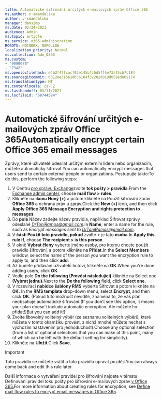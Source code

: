 ```yaml
---
title: Automatické šifrování určitých e-mailových zpráv Office 365
ms.author: v-smandalika
author: v-smandalika
manager: dansimp
ms.date: 02/24/2021
audience: Admin
ms.topic: article
ms.service: o365-administration
ROBOTS: NOINDEX, NOFOLLOW
localization_priority: Normal
ms.collection: Adm_O365
ms.custom:
- "9000078"
- "7342"
ms.openlocfilehash: e4b2f4ffcacf03e145b4c6d5ff6e73a75cb7c184
ms.sourcegitcommit: 6312ee31561db36104f32282d019d069ede69174
ms.translationtype: MT
ms.contentlocale: cs-CZ
ms.lasthandoff: 03/11/2021
ms.locfileid: "50744584"
---
```

# <a name="automatically-encrypt-certain-office-365-email-messages"></a><span data-ttu-id="3c841-102">Automatické šifrování určitých e-mailových zpráv Office 365</span><span class="sxs-lookup"><span data-stu-id="3c841-102">Automatically encrypt certain Office 365 email messages</span></span>

<span data-ttu-id="3c841-103">Zprávy, které uživatelé odesílat určitým externím lidem nebo organizacím, můžete automaticky šifrovat.</span><span class="sxs-lookup"><span data-stu-id="3c841-103">You can automatically encrypt messages that users send to certain external people or organizations.</span></span> <span data-ttu-id="3c841-104">Postupujte takto:</span><span class="sxs-lookup"><span data-stu-id="3c841-104">To do this, perform the following steps:</span></span>

1. <span data-ttu-id="3c841-105">V Centru [pro správu Exchange](https://outlook.office365.com/ecp/)zvolte **tok pošty > pravidla**.</span><span class="sxs-lookup"><span data-stu-id="3c841-105">From the [Exchange admin center](https://outlook.office365.com/ecp/), choose **mail flow > rules**.</span></span> 
2. <span data-ttu-id="3c841-106">Klikněte na **ikonu Nový (+)** a potom klikněte na Použít šifrování zpráv **Office 365** a ochranu práv u zpráv.</span><span class="sxs-lookup"><span data-stu-id="3c841-106">Click the **New (+)** icon, and then click **Apply Office 365 Message Encryption and rights protection to messages**.</span></span>
3. <span data-ttu-id="3c841-107">Do **pole** Název zadejte název pravidla, například Šifrovat zprávy odeslané *DrToniRamos@gmail.com.*</span><span class="sxs-lookup"><span data-stu-id="3c841-107">In **Name**, enter a name for the rule, such as *Encrypt messages sent to DrToniRamos@gmail.com*.</span></span>
4. <span data-ttu-id="3c841-108">V **části Použít toto pravidlo, pokud** zvolte > je tato **osoba**.</span><span class="sxs-lookup"><span data-stu-id="3c841-108">In **Apply this rule if**, choose **The recipient > is this person**.</span></span> 
5. <span data-ttu-id="3c841-109">V okně **Vybrat členy** vyberte jméno osoby, pro kterou chcete použít pravidlo šifrování, a potom klikněte na **Přidat.**</span><span class="sxs-lookup"><span data-stu-id="3c841-109">In the **Select Members** window, select the name of the person you want the encryption rule to apply to, and then click **add**.</span></span> 
6. <span data-ttu-id="3c841-110">Až budete přidávání uživatelů hotovi, klikněte na **OK.**</span><span class="sxs-lookup"><span data-stu-id="3c841-110">When you're done adding users, click **OK**.</span></span>
7. <span data-ttu-id="3c841-111">Vedle pole **Do the following (Provést následující)** klikněte na Select one **(Vybrat jednu).**</span><span class="sxs-lookup"><span data-stu-id="3c841-111">Next to the **Do the following** field, click **Select one**.</span></span> 
8. <span data-ttu-id="3c841-112">V rozevírací **nabídce šablony RMS** vyberte Šifrovat a potom klikněte na **OK.** </span><span class="sxs-lookup"><span data-stu-id="3c841-112">In the **RMS template** drop-down menu, select **Encrypt**, and then click **OK**.</span></span> <span data-ttu-id="3c841-113">(Pokud tuto možnost nevidíte, znamená to, že váš plán neobsahuje automatické šifrování.</span><span class="sxs-lookup"><span data-stu-id="3c841-113">(If you don't see this option, it means your plan doesn't include automatic encryption.</span></span> <span data-ttu-id="3c841-114">Ale můžete ho přidat!)</span><span class="sxs-lookup"><span data-stu-id="3c841-114">But you can add it!)</span></span>
9. <span data-ttu-id="3c841-115">Zvolte libovolný volitelný výběr (ze seznamu volitelných výběrů, které můžete v tomto okamžiku provést, z nichž mnohé můžete nechat s výchozím nastavením pro jednoduchost).</span><span class="sxs-lookup"><span data-stu-id="3c841-115">Choose any optional selection (from a list of optional selections that you can make at this point, many of which can be left with the default setting for simplicity).</span></span>
10. <span data-ttu-id="3c841-116">Klikněte na **Uložit**.</span><span class="sxs-lookup"><span data-stu-id="3c841-116">Click **Save**.</span></span>

> [!IMPORTANT]
> <span data-ttu-id="3c841-117">Toto pravidlo se můžete vrátit a toto pravidlo upravit později.</span><span class="sxs-lookup"><span data-stu-id="3c841-117">You can always come back and edit this rule later.</span></span>

<span data-ttu-id="3c841-118">Další informace o vytváření pravidel pro šifrování najdete v tématu Definování pravidel toku pošty pro šifrování e-mailových zpráv [v Office 365.](https://docs.microsoft.com/microsoft-365/compliance/define-mail-flow-rules-to-encrypt-email)</span><span class="sxs-lookup"><span data-stu-id="3c841-118">For more information about creating rules for encryption, see [Define mail flow rules to encrypt email messages in Office 365](https://docs.microsoft.com/microsoft-365/compliance/define-mail-flow-rules-to-encrypt-email).</span></span>

